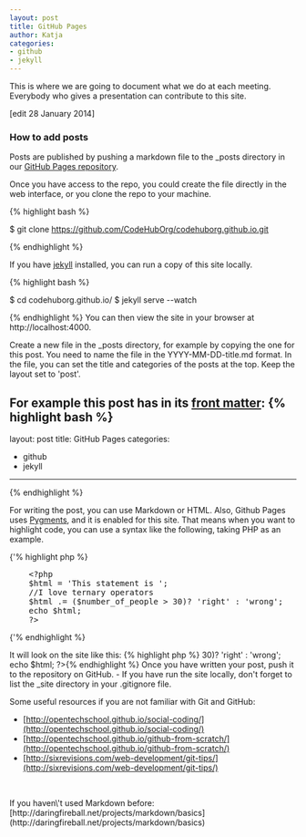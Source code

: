 ```yaml
---
layout: post
title: GitHub Pages
author: Katja
categories:
- github
- jekyll
---
```

This is where we are going to document what we do at each meeting. Everybody who gives a presentation can contribute to this site.

\[edit 28 January 2014\]

### How to add posts

Posts are published by pushing a markdown file to the \_posts directory in our [GitHub Pages repository](https://github.com/CodeHubOrg/codehuborg.github.io).

Once you have access to the repo, you could create the file directly in the web interface, or you clone the repo to your machine. 

{% highlight bash %}
    
  $ git clone https://github.com/CodeHubOrg/codehuborg.github.io.git
    
{% endhighlight %}
    
If you have [jekyll](http://jekyllrb.com) installed, you can run a copy of this site locally. 

{% highlight bash %}
        
  $ cd codehuborg.github.io/
  $ jekyll serve --watch
    
{% endhighlight %} 
You can then view the site in your browser at http://localhost:4000.

Create a new file in the \_posts directory, for example by copying the one for this post. You need to name the file in the YYYY-MM-DD-title.md format. In the file, you can set the title and categories of the posts at the top. Keep the layout set to \'post\'. 

For example this post has in its [front matter](http://jekyllrb.com/docs/frontmatter/): 
{% highlight bash %}
  ---
  layout: post
  title: GitHub Pages
  categories:
  - github
  - jekyll
  --- 
{% endhighlight %}

For writing the post, you can use Markdown or HTML. Also, Github Pages uses [Pygments](http://pygments.org/), and it is enabled for this site. That means when you want to highlight code, you can use a syntax like the following, taking PHP as an example.

<div class="highlight">
  {<span style="color:#222">'</span>% highlight php %}
  <pre>
    &lt;?php  
    $html = 'This statement is ';  
    //I love ternary operators
    $html .= ($number_of_people &gt; 30)? 'right' : 'wrong';  
    echo $html;  
    ?&gt;
</pre>
  {<span style="color:#222">'</span>% endhighlight %}
</div>

It will look on the site like this: 
  {% highlight php %}
    <?php  
    $html = 'This statement is ';  
    //I love ternary operators
    $html .= ($number_of_people > 30)? 'right' : 'wrong';  
    echo $html;  
    ?>{% endhighlight %}
Once you have written your post, push it to the repository on GitHub. - If you have run the site locally, don\'t forget to list the \_site directory in your .gitignore file. 

Some useful resources if you are not familiar with Git and GitHub: 
- [http://opentechschool.github.io/social-coding/](http://opentechschool.github.io/social-coding/)
- [http://opentechschool.github.io/github-from-scratch/](http://opentechschool.github.io/github-from-scratch/)
- [http://sixrevisions.com/web-development/git-tips/](http://sixrevisions.com/web-development/git-tips/)
<p>&nbsp;</p>
If you haven\'t used Markdown before: [http://daringfireball.net/projects/markdown/basics](http://daringfireball.net/projects/markdown/basics)
    







